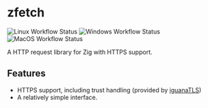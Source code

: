 
# zfetch

![Linux Workflow Status](https://img.shields.io/github/workflow/status/truemedian/zfetch/Linux?label=Linux&style=for-the-badge)
![Windows Workflow Status](https://img.shields.io/github/workflow/status/truemedian/zfetch/Windows?label=Windows&style=for-the-badge)
![MacOS Workflow Status](https://img.shields.io/github/workflow/status/truemedian/zfetch/MacOS?label=MacOS&style=for-the-badge)

A HTTP request library for Zig with HTTPS support.

## Features

* HTTPS support, including trust handling (provided by [iguanaTLS](https://github.com/alexnask/iguanaTLS))
* A relatively simple interface.

